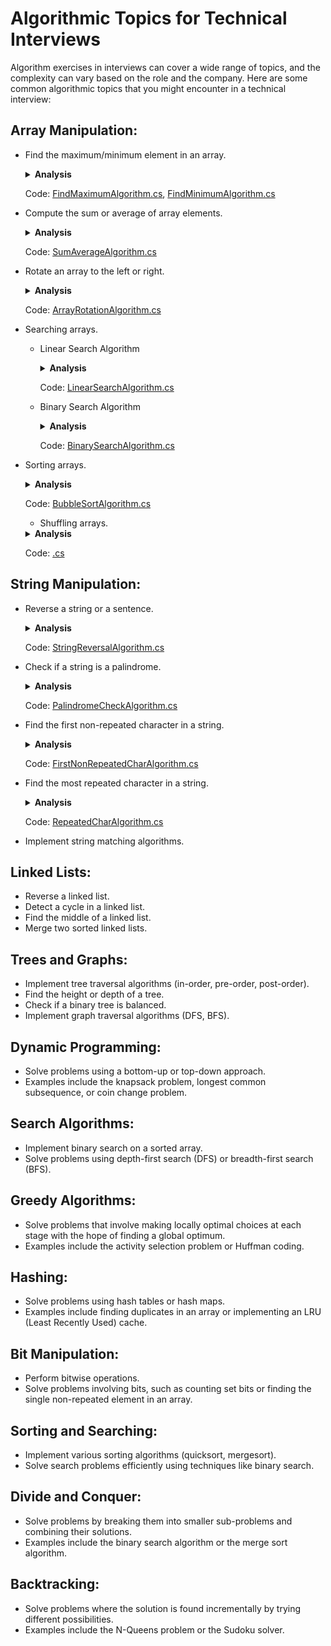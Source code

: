 # Algorithmic Topics for Technical Interviews

Algorithm exercises in interviews can cover a wide range of topics, and the complexity can vary based on the role and the company. Here are some common algorithmic topics that you might encounter in a technical interview:

## Array Manipulation:

- Find the maximum/minimum element in an array.
  <details><summary><b>Analysis</b></summary>
    
    1. <h2>Problem Statement</h2>
    
        - Given an array of integers, find and return the maximum/minimum element in the array.
          
    2. <h2>Input</h2>
    
        - An array of integers of length $N$.
          
    2. <h2>Output</h2>
    
        - The maximum/minimum element in the array.
          
    4. <h2>Algorithm</h2>
    
        1. The algorithm iterates through the array once, keeping track of the maximum/minimum element found so far.
    
    5. <h2>Time Complexity</h2>

        - The algorithm iterates through the array once, making $N$ comparisons.
        - Therefore, the time complexity is $O(N)$, where $N$ is the size of the input array.

    6. <h2>Space Complexity</h2>

        - The algorithm uses only a constant amount of additional space to store the maximum/minimum element found so far.
        - Therefore, the space complexity is $O(1)$.
    
    </details>

    Code: [FindMaximumAlgorithm.cs](https://github.com/rohan-bhautoo/Algorithms/blob/main/Array%20Manipulation/FindMaximumAlgorithm.cs), [FindMinimumAlgorithm.cs](https://github.com/rohan-bhautoo/Algorithms/blob/main/Array%20Manipulation/FindMinimumAlgorithm.cs)
  
- Compute the sum or average of array elements.
  <details><summary><b>Analysis</b></summary>
    
    1. <h2>Problem Statement</h2>
    
        - Given an array of integers, compute either the sum or the average of its elements.
          
    2. <h2>Input</h2>
    
        - An array of integers of length $N$.
          
    2. <h2>Output</h2>
    
        - Sum of the elements in the array.
        - Average of the elements in the array.
          
    4. <h2>Algorithm</h2>
    
        1. The algorithm iterates through the array once, accumulating the sum of the elements. After iterating through the array, it can optionally compute the average by dividing the sum by the total number of elements.
    
    5. <h2>Time Complexity</h2>

        - The algorithm iterates through the array once, making $N$ additions for computing the sum.
        - Therefore, the time complexity for computing the sum is $O(N)$.
        - If computing the average is required, it involves one division operation, which is constant time. So, the time complexity for computing the average remains $O(N)$.

    6. <h2>Space Complexity</h2>

        - The algorithm uses only a constant amount of additional space to store variables for sum and average computation.
        - Therefore, the space complexity is $O(1)$.
    
    </details>

    Code: [SumAverageAlgorithm.cs](https://github.com/rohan-bhautoo/Algorithms/blob/main/Array%20Manipulation/SumAverageAlgorithm.cs)
  
- Rotate an array to the left or right.
  <details><summary><b>Analysis</b></summary>
    
    1. <h2>Problem Statement</h2>
    
        - The goal is to rotate an array to the left or right by a specified number of positions.
          
    2. <h2>Input</h2>
    
        - An array of integers of length $N$.
        - The number of positions to rotate the array.
          
    2. <h2>Output</h2>
    
        - The array after performing the rotation.
          
    4. <h2>Algorithm</h2>
    
        1. For left rotation:
            - Take the first `d` elements and move them to the end of the array.
        2. For right rotation:
            - Take the last `d` elements and move them to the beginning of the array.
      
              ```
              Lets break it down:
  
              Number of left rotation: 3
  
              First rotation:
              (1, 2, 3, 4, 5, 6, 7) → (2, 3, 4, 5, 6, 7, 1)
  
              Second rotation:
              (2, 3, 4, 5, 6, 7, 1) → (3, 4, 5, 6, 7, 1, 2)
  
              Third rotation:
              (3, 4, 5, 6, 7, 1, 2) → (4, 5, 6, 7, 1, 2, 3)
      
              ```
    
    5. <h2>Time Complexity</h2>
  
        - The time complexity for both left and right rotations is $O(N)$, where $N$ is the number of integers in the array. This is because in both cases, we need to move a certain number of integers, and the time complexity is linearly proportional to the number of integers moved.
  
    6. <h2>Space Complexity</h2>
  
        - The space complexity of the rotation algorithm is $O(1)$ because it doesn't use any additional space that scales with the size of the input. The rotations are performed in-place.
  
    7. <h2>Optimizations</h2>
  
        - If the number of positions to rotate $(d)$ is greater than the size of the array $(N)$, the modulus operation $(d mod N)$ can be used to find the effective number of positions to rotate, as rotating by $N$ positions is equivalent to not rotating at all.
        - The rotation algorithm can be optimized by reversing the entire array and then reversing the first and last portions separately. This approach will simplify the logic and can be more efficient.
    
    </details>
  
    Code: [ArrayRotationAlgorithm.cs](https://github.com/rohan-bhautoo/Algorithms/blob/main/Array%20Manipulation/ArrayRotationAlgorithm.cs)
  
- Searching arrays.
    - Linear Search Algorithm
      <details><summary><b>Analysis</b></summary>
    
        1. <h2>Problem Statement</h2>
        
            - Given an array of elements and a target value, determine if the target value is present in the array.
              
        2. <h2>Input</h2>
        
            - An array of integers of length $N$.
            - The target value to search for.
              
        2. <h2>Output</h2>
        
            - Index of the target value if found, otherwise -1.
              
        4. <h2>Algorithm</h2>
        
            1. Iterate through the array sequentially and compare each element with the target value until a match is found or the end of the array is reached.
        
        5. <h2>Time Complexity</h2>
    
            - In the worst-case scenario, the target value may be the last element of the array or not present at all, requiring $N$ comparisons.
            - Therefore, the time complexity for linear search is $O(N)$.
    
        6. <h2>Space Complexity</h2>
    
            - Linear search uses only a constant amount of additional space.
            - Therefore, the space complexity is $O(1)$.
    
        </details>
    
        Code: [LinearSearchAlgorithm.cs](https://github.com/rohan-bhautoo/Algorithms/blob/main/Array%20Manipulation/LinearSearchAlgorithm.cs)
 
    - Binary Search Algorithm
      <details><summary><b>Analysis</b></summary>
    
        1. <h2>Problem Statement</h2>
        
            - Given a sorted array of elements and a target value, determine if the target value is present in the array.
              
        2. <h2>Input</h2>
        
            - A sorted integer array of length $N$.
            - A target value to search for.
              
        2. <h2>Output</h2>
        
            - Index of the target value if found, otherwise -1.
              
        4. <h2>Algorithm</h2>
        
            1. Compare the target value with the middle element of the array.
            2. If the target value matches the middle element, return its index.
            3. If the target value is less than the middle element, repeat the search process on the left half of the array.
            4. If the target value is greater than the middle element, repeat the search process on the right half of the array.
            5. Continue this process until the target value is found or the search space is empty.
        
        5. <h2>Time Complexity</h2>
    
            - Initial Step:
                - In each step of the binary search, the search space is halved.
            - Iterations Analysis:
                - In the first step, there is $N$ elements.
                - After the first comparison, approxiamtely $\frac{N}{2}$ elements are remaining.
                - After the second comparison, approxiamtely $\frac{N}{4}$ elements are remaining.
                - After the third comparison, approxiamtely $\frac{N}{8}$ elements are remaining.
                - ...
                - This halving process continues until we find the target element or exhaust the search space.
            - Time Complexity:
                -  The time complexity of binary search is determined by the number of comparisons required, which is approximately $log{_2}(N)$.
                -  Therefore, the time complexity is $O(log N)$.
                -  The number of comparisons scales logarithmically with the size of the input array $N$. This means that as the size of the array increases, the number of comparisons needed increases at a much slower rate.
    
        6. <h2>Space Complexity</h2>
    
            - Binary search typically uses recursion, which consumes additional space proportional to the depth of the recursion stack.
            - Therefore, the space complexity is $O(log N)$ due to the recursive calls.
        
        </details>
    
        Code: [BinarySearchAlgorithm.cs](https://github.com/rohan-bhautoo/Algorithms/blob/main/Array%20Manipulation/BinarySearchAlgorithm.cs)
      
- Sorting arrays.
  <details><summary><b>Analysis</b></summary>
    
    1. <h2>Problem Statement</h2>
    
        - Given an unsorted array, sort the array in ascending order.
          
    2. <h2>Input</h2>
    
        - An array of integers of length $N$.
          
    2. <h2>Output</h2>
    
        - The sorted array.
          
    4. <h2>Algorithm</h2>
    
        1. Start iterating through the array from the beginning.
        2. For each element, compare it with the next element.
        2. If the current element is greater that the next element, swap them.
        4. Continue this process until the entire array is sorted.
      
            ```
            Lets break it down:
    
            First pass:
            (5, 3, 4, 1, 2) → (3, 5, 4, 1, 2)
            (3, 5, 4, 1, 2) → (3, 4, 5, 1, 2)
            (3, 4, 5, 1, 2) → (3, 4, 1, 5, 2)
            (3, 4, 1, 5, 2) → (3, 4, 1, 2, 5)
            
            Second pass:
            (3, 4, 1, 2, 5) → (3, 4, 1, 2, 5)
            (3, 4, 1, 2, 5) → (3, 1, 4, 2, 5)
            (3, 1, 4, 2, 5) → (3, 1, 2, 4, 5)
            
            Continued passes render the list completely sorted:
            (1, 2, 3, 4, 5)
            ```
    
    5. <h2>Time Complexity</h2>

        - Outer Loop
            - The outer loop iterates over the array length $(N - 1)$ times, where $N$ is the length of the array. This loop controls the number of passes needed to sort the array.

              ```c#
              for(int i = 0; i < N - 1; i++)
              ```

        - Inner Loop
            - The inner loop also iterates over the array length, but it decreaess by one in each subsequent pass $(N - 1 - i)$, where i is the index of the outer loop. This loop performs comparisons and potential swaps.
         
              ```c#
              for(int j = 0; j < N - 1 - i; j++)
              ```
              
        - Time Complexity Calculation
            - To analyze the time complexity, we need to consider the number of comparisons and swaps performed by the algorithm.
         
                - Comparisons: In each pass of the outer loop, the inner loop performs $N - 1$ comparisons. Since the outer loop iterate $N - 1$ times, the total number of comparisons is roughly $(N - 1) * (N - 1) = N^2 - 2N + 1$ comparisons.
                - Swaps: The number of swaps can vary based on the initial ordering of the array.
                    - Worst-Case Scenario: The array is in reverse order. Bubble Sort performs a swap for almost every comparison.
                    - Best-Case Scenario: If the array is already sorted, no swaps are needed.
                - Total Time Complexity:
                    - Inner Loop Iterations:
                        -  In the first iteration of the outer loop, the inner loop performs $N - 1$ iterations.
                        -  In the second iteration of the outer loop, the inner loop performs $N - 2$ iterations.
                        -  In the third iteration of the outer loop, the inner loop performs $N - 3$ iterations.
                        -  ...
                        -  In the $(N - 1)$<sup>th</sup> iteration of the outer loop, the inner loop performs 1 iteration.
                    - Total Iterations of the Inner Loop:
                        - The total number of iterations performed by the inner loop can be calculated by summing the arithmetic sequence:
                          - $(N - 1) + (N - 2) + (N - 3) + ... + 1$
                          - This sequence can be represented as a triangular number and the sum of the first N natural numbers can be calculated using the formula:
                            $$\sum_{i=1}^N i = \frac{N(N+1)}{2}$$
                          - So, when substituting $N - 1$ for $N$ in the formula (because we're summing from 1 to N -1), the total number of iterations of the inner loop is:
                            $$\sum_{i=1}^{N-1} i = \frac{(N-1)((N-1)+1)}{2} = \frac{N^2-N}{2} = \frac{N(N-1)}{2}$$
                    - Total Comparisons:
                        - Since each iteration of the inner loop performs a comparison, the total number of comparisons is equal to the total iterations of the inner loop.
                    - Time Complexity:
                        - Since each iteration of the inner loop performs a comparison, the total number of comparisons is equal to the total iterations of the inner loop.
                    - Time Complexity:
                        - The complexity is $\frac{N^2-N}{2}$, therefore $O(N^2)$ (in Big O notation, we discard the lower-order terms and constant factors like $-\frac{N}{2}$, because the number of comparisons scales quadratically with the size of the input array $N$.

    6. <h2>Space Complexity</h2>

        - Bubble Sort is an in-place sorting algorithm, meaning it doesn't require additional space other that the input array itself. Therefore, its space complexity is $O(1)$.

    7. <h2>Optimizations</h2>

        - A flag can be introduced to check if any swaps were made in a pass. If no swaps were made, it indicates that the array is already sorted and you can terminate early.

            ```c#
            public static void BubbleSort(int[] arr) {
              int n = arr.Length;
              for (int i = 0; i < n - 1; i++) {
                  bool swapped = false;
                  for (int j = 0; j < n - 1 - i; j++) {
                      if (arr[j] > arr[j + 1]) {
                          int temp = arr[j];
                          arr[j] = arr[j + 1];
                          arr[j + 1] = temp;
                          swapped = true;
                      }
                  }
                  // If no two elements were swapped in the inner loop, then the array is already sorted
                  if (!swapped)
                      break;
                }
            }
            ```
    
    </details>

    Code: [BubbleSortAlgorithm.cs](https://github.com/rohan-bhautoo/Algorithms/blob/main/Array%20Manipulation/BubbleSortAlgorithm.cs)

  - Shuffling arrays.
  <details><summary><b>Analysis</b></summary>
    
    1. <h2>Problem Statement</h2>
    
        - 
          
    2. <h2>Input</h2>
    
        - 
          
    2. <h2>Output</h2>
    
        - 
          
    4. <h2>Algorithm</h2>
    
        1. 
      
            ```
            Lets break it down:
    
            ```
    
    5. <h2>Time Complexity</h2>

        - 

    6. <h2>Space Complexity</h2>

        - 

    7. <h2>Optimizations</h2>

        - 
    
    </details>

    Code: [.cs](https://github.com/rohan-bhautoo/Algorithms/blob/main/Array%20Manipulation/.cs)

## String Manipulation:

- Reverse a string or a sentence.
  <details><summary><b>Analysis</b></summary>
    
    1. <h2>Problem Statement</h2>
    
        - The goal is to reverse the characters in a string or the words in a sentence.
          
    2. <h2>Input</h2>
    
        - A string or sentence.
          
    2. <h2>Output</h2>
    
        - The reversed string or sentence.
          
    4. <h2>Algorithm</h2>
    
        1. Reverse String:
             - Start from both ends of the string.
             - Swap the characters at the two ends and move towards the center until the entire string is reversed.
      
                ```
                Lets break it down:

                string = "Hello"

                First Iteration:
                ('H','e','l','l','o') → ('o','e','l','l','H')

                Second Iteration:
                ('o','e','l','l','H') → ('o','l','l','e','H')

                final string = 'olleH'
                ```
                
        2. Reverse Sentence (Words):
             - Split the sentence into individual words.
             - Reverse the order of the words.
             - Join the reversed words to form the reversed sentence.
      
                ```
                Lets break it down:

                string = "This is a sentence."

                // Convert to Char array:
                ['T', 'h', 'i', 's', ' ', 'i', 's', ' ', 'a', ' ', 's', 'e', 'n', 't', 'e', 'n', 'c', 'e', '.']

                // Reverse the Entire Sentence:
                ['.', 'e', 'c', 'n', 'e', 't', 'n', 'e', 's', ' ', 'a', ' ', 's', 'i', ' ', 's', 'i', 'h', 'T']

                // Words are split using ' ' and then reversed
                ['s', 'e', 'n', 't', 'e', 'n', 'c', 'e', '.', ' ', 'a', ' ', 'i', 's', ' ', 'T', 'h', 'i', 's']

                final string = 'sentence. sample a is This'
                ```
    
    5. <h2>Time Complexity</h2>

          - For reversing a string, the time complexity is $O(N)$, where $N$ is the length of the string. This is because each character is visited once during the reversal process.
          - For reversing a sentence (words), the time complexity is also $O(N)$, where $N$ is the total number of characters in the sentence.

    6. <h2>Space Complexity</h2>

        - The space complexity for both cases is $O(1)$ since the reversal is performed in-place, and no additional space is required proportional to the size of the input.

    7. <h2>Optimizations</h2>

        - For reversing a sentence, the process can be optimized by reversing the entire string first and then reversing the individual words. This reduces the number of character swaps needed.
    
    </details>

    Code: [StringReversalAlgorithm.cs](https://github.com/rohan-bhautoo/Algorithms/blob/main/String%20Manipulation/StringReversalAlgorithm.cs)
  
- Check if a string is a palindrome.
  <details><summary><b>Analysis</b></summary>
    
    1. <h2>Problem Statement</h2>
    
        - The goal is to determine whether a given string is a palindrome. A palindrome is a string that reads the same forward as backward.
          
    2. <h2>Input</h2>
    
        - A string.
          
    2. <h2>Output</h2>
    
        - Returns true if the string is a palindrome. Otherwise, it will return false.
          
    4. <h2>Algorithm</h2>
    
        1. Iterate through the characters of the string from both ends simultaneously.
        2. Compare the characters at corresponding positions.
        3. If all pairs of corresponding characters match, the string is a palindrome.
      
                ```
                Lets break it down:

                string input = "A man, a plan, a canal, Panama!";

                // String converted to lowercase
                input = "a man, a plan, a canal, panama!";

                // Non-alphanumeric characters are skipped
                input = "amanaplanacanalpanama";

                // Two pointers are used, one at the beginning and one at the end of the processed string:
                'start' initially points to the first character ('a').
                'end' initially points to the last character ('a').

                //Iteration:
                Characters at the corresponding positions are compared:
                'a' (start) == 'a' (end) → Move pointers.
                'm' (start) == 'm' (end) → Move pointers.
                'a' (start) == 'a' (end) → Move pointers.

                // The algorithm continues comparing characters until the pointers meet in the middle.
                ```
    
    5. <h2>Time Complexity</h2>

          - The time complexity is $O(N)$, where $N$ is the length of the string. This is because we need to iterate through half of the string to check for palindrome property.

    6. <h2>Space Complexity</h2>

        - The space complexity is $O(1)$ since no additional space is used that scales with the size of the input.

    7. <h2>Optimizations</h2>

        - The algorithm can be optimized by ignoring non-alphanumeric characters and treating uppercase and lowercase letters as equal.
    
    </details>

    Code: [PalindromeCheckAlgorithm.cs](https://github.com/rohan-bhautoo/Algorithms/blob/main/String%20Manipulation/PalindromeCheckAlgorithm.cs)
  
- Find the first non-repeated character in a string.
  <details><summary><b>Analysis</b></summary>
    
    1. <h2>Problem Statement</h2>
    
        - The goal is to find the first non-repeated character in a given string.
          
    2. <h2>Input</h2>
    
        - A string.
          
    2. <h2>Output</h2>
    
        - The first non-repeated character in the string. Returns null if there's no non-repeated character.
          
    4. <h2>Algorithm</h2>
    
        1. Iterate through the string and count the occurrences of each character using a Dictionary.
        2. Find the first character with a count of 1.
      
    5. <h2>Time Complexity</h2>

          - The time complexity is $O(N)$, where $N$ is the length of the string. This is because we iterate through the string once to count the occurrences and then iterate again to find the first non-repeated character.
            
    6. <h2>Space Complexity</h2>

        - The space complexity is $O(k)$, where $k$ is the number of unique characters in the string. The algorithm uses a Dictionary to store the counts of each character.
    
    </details>

    Code: [FirstNonRepeatedCharAlgorithm.cs](https://github.com/rohan-bhautoo/Algorithms/blob/main/String%20Manipulation/FirstNonRepeatedCharAlgorithm.cs)
  
- Find the most repeated character in a string.
  <details><summary><b>Analysis</b></summary>
    
    1. <h2>Problem Statement</h2>
    
        - The goal is to find the character that appears most frequently in a given string.
          
    2. <h2>Input</h2>
    
        - A string.
          
    2. <h2>Output</h2>
    
        - The character that appears most frequently.
          
    4. <h2>Algorithm</h2>
    
        1. Iterate through the string and count the occurrences of each character using an array of counts.
        2. Find the character with the highest count.
      
    5. <h2>Time Complexity</h2>

          - The time complexity is $O(N)$, where $N$ is the length of the input string. This is because the string is iterated once to count the occurrences.
            
    6. <h2>Space Complexity</h2>

        - The space complexity is $O(1)$ since the size of the array (256 elements) is constant and independent of the input size.
    
    </details>

    Code: [RepeatedCharAlgorithm.cs](https://github.com/rohan-bhautoo/Algorithms/blob/main/String%20Manipulation/RepeatedCharAlgorithm.cs)
  
- Implement string matching algorithms.

## Linked Lists:

- Reverse a linked list.
- Detect a cycle in a linked list.
- Find the middle of a linked list.
- Merge two sorted linked lists.

## Trees and Graphs:

- Implement tree traversal algorithms (in-order, pre-order, post-order).
- Find the height or depth of a tree.
- Check if a binary tree is balanced.
- Implement graph traversal algorithms (DFS, BFS).

## Dynamic Programming:

- Solve problems using a bottom-up or top-down approach.
- Examples include the knapsack problem, longest common subsequence, or coin change problem.

## Search Algorithms:

- Implement binary search on a sorted array.
- Solve problems using depth-first search (DFS) or breadth-first search (BFS).

## Greedy Algorithms:

- Solve problems that involve making locally optimal choices at each stage with the hope of finding a global optimum.
- Examples include the activity selection problem or Huffman coding.

## Hashing:

- Solve problems using hash tables or hash maps.
- Examples include finding duplicates in an array or implementing an LRU (Least Recently Used) cache.

## Bit Manipulation:

- Perform bitwise operations.
- Solve problems involving bits, such as counting set bits or finding the single non-repeated element in an array.

## Sorting and Searching:

- Implement various sorting algorithms (quicksort, mergesort).
- Solve search problems efficiently using techniques like binary search.

## Divide and Conquer:

- Solve problems by breaking them into smaller sub-problems and combining their solutions.
- Examples include the binary search algorithm or the merge sort algorithm.

## Backtracking:

- Solve problems where the solution is found incrementally by trying different possibilities.
- Examples include the N-Queens problem or the Sudoku solver.

